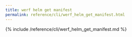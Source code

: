 ```yaml
---
title: werf helm get manifest
permalink: reference/cli/werf_helm_get_manifest.html
---
```


{% include /reference/cli/werf_helm_get_manifest.md %}
